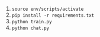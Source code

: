1. `source env/scripts/activate`
2. `pip install -r requirements.txt`
3. `python train.py`
4. `python chat.py`